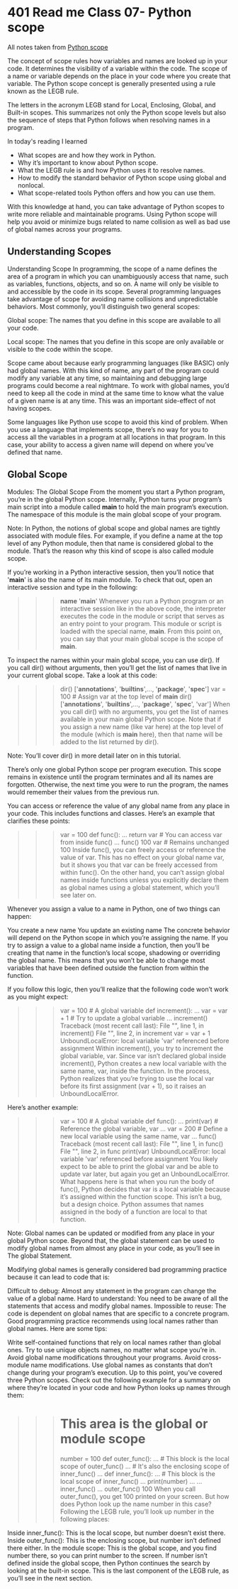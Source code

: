 # 401 Read me Class 07- Python scope

  All notes taken from  [Python scope](https://realpython.com/python-scope-legb-rule/)


The concept of scope rules how variables and names are looked up in your code. It determines the visibility of a variable within the code. The scope of a name or variable depends on the place in your code where you create that variable. The Python scope concept is generally presented using a rule known as the LEGB rule.

The letters in the acronym LEGB stand for Local, Enclosing, Global, and Built-in scopes. This summarizes not only the Python scope levels but also the sequence of steps that Python follows when resolving names in a program.

In today's reading I learned 

* What scopes are and how they work in Python.
*  Why it’s important to know about Python scope.
* What the LEGB rule is and how Python uses it to resolve names.
*  How to modify the standard behavior of Python scope using global   and nonlocal.
 * What scope-related tools Python offers and how you can use them.



  With this knowledge at hand, you can take advantage of Python scopes to write more reliable and maintainable programs. Using Python scope will help you avoid or minimize bugs related to name collision as well as bad use of global names across your programs.

  ## Understanding Scopes 


  Understanding Scope
In programming, the scope of a name defines the area of a program in which you can unambiguously access that name, such as variables, functions, objects, and so on. A name will only be visible to and accessible by the code in its scope. Several programming languages take advantage of scope for avoiding name collisions and unpredictable behaviors. Most commonly, you’ll distinguish two general scopes:

Global scope: The names that you define in this scope are available to all your code.

Local scope: The names that you define in this scope are only available or visible to the code within the scope.

Scope came about because early programming languages (like BASIC) only had global names. With this kind of name, any part of the program could modify any variable at any time, so maintaining and debugging large programs could become a real nightmare. To work with global names, you’d need to keep all the code in mind at the same time to know what the value of a given name is at any time. This was an important side-effect of not having scopes.

Some languages like Python use scope to avoid this kind of problem. When you use a language that implements scope, there’s no way for you to access all the variables in a program at all locations in that program. In this case, your ability to access a given name will depend on where you’ve defined that name.


## Global Scope



Modules: The Global Scope
From the moment you start a Python program, you’re in the global Python scope. Internally, Python turns your program’s main script into a module called __main__ to hold the main program’s execution. The namespace of this module is the main global scope of your program.

Note: In Python, the notions of global scope and global names are tightly associated with module files. For example, if you define a name at the top level of any Python module, then that name is considered global to the module. That’s the reason why this kind of scope is also called module scope.

If you’re working in a Python interactive session, then you’ll notice that '__main__' is also the name of its main module. To check that out, open an interactive session and type in the following:

>>> __name__
'__main__'
Whenever you run a Python program or an interactive session like in the above code, the interpreter executes the code in the module or script that serves as an entry point to your program. This module or script is loaded with the special name, __main__. From this point on, you can say that your main global scope is the scope of __main__.

To inspect the names within your main global scope, you can use dir(). If you call dir() without arguments, then you’ll get the list of names that live in your current global scope. Take a look at this code:

>>> dir()
['__annotations__', '__builtins__',..., '__package__', '__spec__']
>>> var = 100  # Assign var at the top level of __main__
>>> dir()
['__annotations__', '__builtins__',..., '__package__', '__spec__', 'var']
When you call dir() with no arguments, you get the list of names available in your main global Python scope. Note that if you assign a new name (like var here) at the top level of the module (which is __main__ here), then that name will be added to the list returned by dir().

Note: You’ll cover dir() in more detail later on in this tutorial.

There’s only one global Python scope per program execution. This scope remains in existence until the program terminates and all its names are forgotten. Otherwise, the next time you were to run the program, the names would remember their values from the previous run.

You can access or reference the value of any global name from any place in your code. This includes functions and classes. Here’s an example that clarifies these points:

>>> var = 100
>>> def func():
...     return var  # You can access var from inside func()
...
>>> func()
100
>>> var  # Remains unchanged
100
Inside func(), you can freely access or reference the value of var. This has no effect on your global name var, but it shows you that var can be freely accessed from within func(). On the other hand, you can’t assign global names inside functions unless you explicitly declare them as global names using a global statement, which you’ll see later on.

Whenever you assign a value to a name in Python, one of two things can happen:

You create a new name
You update an existing name
The concrete behavior will depend on the Python scope in which you’re assigning the name. If you try to assign a value to a global name inside a function, then you’ll be creating that name in the function’s local scope, shadowing or overriding the global name. This means that you won’t be able to change most variables that have been defined outside the function from within the function.

If you follow this logic, then you’ll realize that the following code won’t work as you might expect:

>>> var = 100  # A global variable
>>> def increment():
...     var = var + 1  # Try to update a global variable
...
>>> increment()
Traceback (most recent call last):
  File "<stdin>", line 1, in <module>
    increment()
  File "<stdin>", line 2, in increment
    var = var + 1
UnboundLocalError: local variable 'var' referenced before assignment
Within increment(), you try to increment the global variable, var. Since var isn’t declared global inside increment(), Python creates a new local variable with the same name, var, inside the function. In the process, Python realizes that you’re trying to use the local var before its first assignment (var + 1), so it raises an UnboundLocalError.

Here’s another example:

>>> var = 100  # A global variable
>>> def func():
...     print(var)  # Reference the global variable, var
...     var = 200   # Define a new local variable using the same name, var
...
>>> func()
Traceback (most recent call last):
  File "<stdin>", line 1, in <module>
    func()
  File "<stdin>", line 2, in func
    print(var)
UnboundLocalError: local variable 'var' referenced before assignment
You likely expect to be able to print the global var and be able to update var later, but again you get an UnboundLocalError. What happens here is that when you run the body of func(), Python decides that var is a local variable because it’s assigned within the function scope. This isn’t a bug, but a design choice. Python assumes that names assigned in the body of a function are local to that function.

Note: Global names can be updated or modified from any place in your global Python scope. Beyond that, the global statement can be used to modify global names from almost any place in your code, as you’ll see in The global Statement.

Modifying global names is generally considered bad programming practice because it can lead to code that is:

Difficult to debug: Almost any statement in the program can change the value of a global name.
Hard to understand: You need to be aware of all the statements that access and modify global names.
Impossible to reuse: The code is dependent on global names that are specific to a concrete program.
Good programming practice recommends using local names rather than global names. Here are some tips:

Write self-contained functions that rely on local names rather than global ones.
Try to use unique objects names, no matter what scope you’re in.
Avoid global name modifications throughout your programs.
Avoid cross-module name modifications.
Use global names as constants that don’t change during your program’s execution.
Up to this point, you’ve covered three Python scopes. Check out the following example for a summary on where they’re located in your code and how Python looks up names through them:

>>> # This area is the global or module scope
>>> number = 100
>>> def outer_func():
...     # This block is the local scope of outer_func()
...     # It's also the enclosing scope of inner_func()
...     def inner_func():
...         # This block is the local scope of inner_func()
...         print(number)
...
...     inner_func()
...
>>> outer_func()
100
When you call outer_func(), you get 100 printed on your screen. But how does Python look up the name number in this case? Following the LEGB rule, you’ll look up number in the following places:

Inside inner_func(): This is the local scope, but number doesn’t exist there.
Inside outer_func(): This is the enclosing scope, but number isn’t defined there either.
In the module scope: This is the global scope, and you find number there, so you can print number to the screen.
If number isn’t defined inside the global scope, then Python continues the search by looking at the built-in scope. This is the last component of the LEGB rule, as you’ll see in the next section.